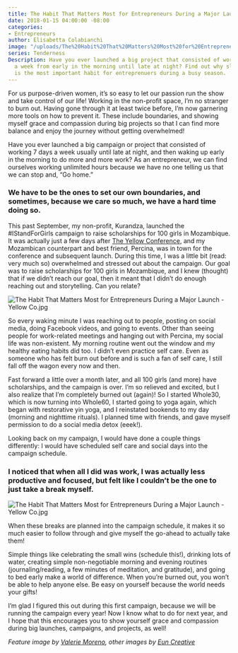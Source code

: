 ```yaml
---
title: The Habit That Matters Most for Entrepreneurs During a Major Launch
date: 2018-01-15 04:00:00 -08:00
categories:
- Entrepreneurs
author: Elisabetta Colabianchi
image: "/uploads/The%20Habit%20That%20Matters%20Most%20for%20Entrepreneurs%20During%20a%20Major%20Launch.jpg"
series: Tenderness
Description: Have you ever launched a big project that consisted of working 7 days
  a week from early in the morning until late at night? Find out why slowing down
  is the most important habit for entreprenuers during a busy season.
---
```


For us purpose-driven women, it’s so easy to let our passion run the show and take control of our life! Working in the non-profit space, I’m no stranger to burn out. Having gone through it at least twice before, I’m now garnering more tools on how to prevent it. These include boundaries, and showing myself grace and compassion during big projects so that I can find more balance and enjoy the journey without getting overwhelmed!

Have you ever launched a big campaign or project that consisted of working 7 days a week usually until late at night, and then waking up early in the morning to do more and more work? As an entrepreneur, we can find ourselves working unlimited hours because we have no one telling us that we can stop and, “Go home.”

### We have to be the ones to set our own boundaries, and sometimes, because we care so much, we have a hard time doing so.

This past September, my non-profit, Kurandza, launched the #IStandForGirls campaign to raise scholarships for 100 girls in Mozambique. It was actually just a few days after [The Yellow Conference](https://yellowco.co/conference/), and my Mozambican counterpart and best friend, Percina, was in town for the conference and subsequent launch. During this time, I was a little bit (read: very much so) overwhelmed and stressed out about the campaign. Our goal was to raise scholarships for 100 girls in Mozambique, and I knew (thought) that if we didn’t reach our goal, then it meant that I didn’t do enough reaching out and storytelling. Can you relate?

![The Habit That Matters Most for Entrepreneurs During a Major Launch - Yellow Co.jpg](/uploads/Cafe-LouLou-01.jpg)

So every waking minute I was reaching out to people, posting on social media, doing Facebook videos, and going to events. Other than seeing people for work-related meetings and hanging out with Percina, my social life was non-existent. My morning routine went out the window and my healthy eating habits did too. I didn’t even practice self care. Even as someone who has felt burn out before and is such a fan of self care, I still fall off the wagon every now and then.

Fast forward a little over a month later, and all 100 girls (and more) have scholarships, and the campaign is over. I’m so relieved and excited, but I also realize that I’m completely burned out (again)! So I started Whole30, which is now turning into Whole60, I started going to yoga again, which began with restorative yin yoga, and I reinstated bookends to my day (morning and nighttime rituals). I planned time with friends, and gave myself permission to do a social media detox (eeek!).

Looking back on my campaign, I would have done a couple things differently: I would have scheduled self care and social days into the campaign schedule.

### I noticed that when all I did was work, I was actually less productive and focused, but felt like I couldn’t be the one to just take a break myself.

![The Habit That Matters Most for Entrepreneurs During a Major Launch - Yellow Co.jpg](/uploads/Cafe-Devotional-5%20(1).jpg)

When these breaks are planned into the campaign schedule, it makes it so much easier to follow through and give myself the go-ahead to actually take them!

Simple things like celebrating the small wins (schedule this!), drinking lots of water, creating simple non-negotiable morning and evening routines (journaling/reading, a few minutes of meditation, and gratitude), and going to bed early make a world of difference. When you’re burned out, you won’t be able to help anyone else. Be easy on yourself because the world needs your gifts!

I’m glad I figured this out during this first campaign, because we will be running the campaign every year! Now I know what to do for next year, and I hope that this encourages you to show yourself grace and compassion during big launches, campaigns, and projects, as well!

*Feature image by [Valerie Moreno](http://www.nuanceandbubbles.com/), other images by [Eun Creative](http://www.euncreative.com/)*